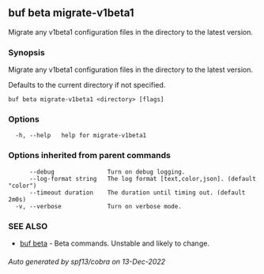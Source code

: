 ## buf beta migrate-v1beta1

Migrate any v1beta1 configuration files in the directory to the latest version.

### Synopsis

Migrate any v1beta1 configuration files in the directory to the latest version.

Defaults to the current directory if not specified.

```
buf beta migrate-v1beta1 <directory> [flags]
```

### Options

```
  -h, --help   help for migrate-v1beta1
```

### Options inherited from parent commands

```
      --debug               Turn on debug logging.
      --log-format string   The log format [text,color,json]. (default "color")
      --timeout duration    The duration until timing out. (default 2m0s)
  -v, --verbose             Turn on verbose mode.
```

### SEE ALSO

* [buf beta](buf_beta.md)	 - Beta commands. Unstable and likely to change.

###### Auto generated by spf13/cobra on 13-Dec-2022

